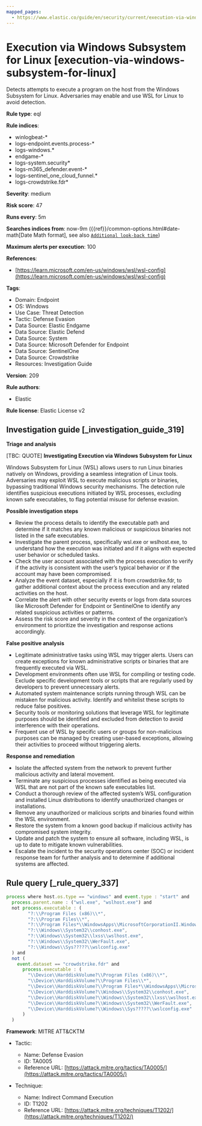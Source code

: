 ```yaml
---
mapped_pages:
  - https://www.elastic.co/guide/en/security/current/execution-via-windows-subsystem-for-linux.html
---
```


# Execution via Windows Subsystem for Linux [execution-via-windows-subsystem-for-linux]

Detects attempts to execute a program on the host from the Windows Subsystem for Linux. Adversaries may enable and use WSL for Linux to avoid detection.

**Rule type**: eql

**Rule indices**:

* winlogbeat-*
* logs-endpoint.events.process-*
* logs-windows.*
* endgame-*
* logs-system.security*
* logs-m365_defender.event-*
* logs-sentinel_one_cloud_funnel.*
* logs-crowdstrike.fdr*

**Severity**: medium

**Risk score**: 47

**Runs every**: 5m

**Searches indices from**: now-9m ({{ref}}/common-options.html#date-math[Date Math format], see also [`Additional look-back time`](docs-content://solutions/security/detect-and-alert/create-detection-rule.md#rule-schedule))

**Maximum alerts per execution**: 100

**References**:

* [https://learn.microsoft.com/en-us/windows/wsl/wsl-config](https://learn.microsoft.com/en-us/windows/wsl/wsl-config)

**Tags**:

* Domain: Endpoint
* OS: Windows
* Use Case: Threat Detection
* Tactic: Defense Evasion
* Data Source: Elastic Endgame
* Data Source: Elastic Defend
* Data Source: System
* Data Source: Microsoft Defender for Endpoint
* Data Source: SentinelOne
* Data Source: Crowdstrike
* Resources: Investigation Guide

**Version**: 209

**Rule authors**:

* Elastic

**Rule license**: Elastic License v2

## Investigation guide [_investigation_guide_319]

**Triage and analysis**

[TBC: QUOTE]
**Investigating Execution via Windows Subsystem for Linux**

Windows Subsystem for Linux (WSL) allows users to run Linux binaries natively on Windows, providing a seamless integration of Linux tools. Adversaries may exploit WSL to execute malicious scripts or binaries, bypassing traditional Windows security mechanisms. The detection rule identifies suspicious executions initiated by WSL processes, excluding known safe executables, to flag potential misuse for defense evasion.

**Possible investigation steps**

* Review the process details to identify the executable path and determine if it matches any known malicious or suspicious binaries not listed in the safe executables.
* Investigate the parent process, specifically wsl.exe or wslhost.exe, to understand how the execution was initiated and if it aligns with expected user behavior or scheduled tasks.
* Check the user account associated with the process execution to verify if the activity is consistent with the user’s typical behavior or if the account may have been compromised.
* Analyze the event dataset, especially if it is from crowdstrike.fdr, to gather additional context about the process execution and any related activities on the host.
* Correlate the alert with other security events or logs from data sources like Microsoft Defender for Endpoint or SentinelOne to identify any related suspicious activities or patterns.
* Assess the risk score and severity in the context of the organization’s environment to prioritize the investigation and response actions accordingly.

**False positive analysis**

* Legitimate administrative tasks using WSL may trigger alerts. Users can create exceptions for known administrative scripts or binaries that are frequently executed via WSL.
* Development environments often use WSL for compiling or testing code. Exclude specific development tools or scripts that are regularly used by developers to prevent unnecessary alerts.
* Automated system maintenance scripts running through WSL can be mistaken for malicious activity. Identify and whitelist these scripts to reduce false positives.
* Security tools or monitoring solutions that leverage WSL for legitimate purposes should be identified and excluded from detection to avoid interference with their operations.
* Frequent use of WSL by specific users or groups for non-malicious purposes can be managed by creating user-based exceptions, allowing their activities to proceed without triggering alerts.

**Response and remediation**

* Isolate the affected system from the network to prevent further malicious activity and lateral movement.
* Terminate any suspicious processes identified as being executed via WSL that are not part of the known safe executables list.
* Conduct a thorough review of the affected system’s WSL configuration and installed Linux distributions to identify unauthorized changes or installations.
* Remove any unauthorized or malicious scripts and binaries found within the WSL environment.
* Restore the system from a known good backup if malicious activity has compromised system integrity.
* Update and patch the system to ensure all software, including WSL, is up to date to mitigate known vulnerabilities.
* Escalate the incident to the security operations center (SOC) or incident response team for further analysis and to determine if additional systems are affected.


## Rule query [_rule_query_337]

```js
process where host.os.type == "windows" and event.type : "start" and
  process.parent.name : ("wsl.exe", "wslhost.exe") and
  not process.executable : (
        "?:\\Program Files (x86)\\*",
        "?:\\Program Files\\*",
        "?:\\Program Files*\\WindowsApps\\MicrosoftCorporationII.WindowsSubsystemForLinux_*\\wsl*.exe",
        "?:\\Windows\\System32\\conhost.exe",
        "?:\\Windows\\System32\\lxss\\wslhost.exe",
        "?:\\Windows\\System32\\WerFault.exe",
        "?:\\Windows\\Sys?????\\wslconfig.exe"
  ) and
  not (
    event.dataset == "crowdstrike.fdr" and
      process.executable : (
        "\\Device\\HarddiskVolume?\\Program Files (x86)\\*",
        "\\Device\\HarddiskVolume?\\Program Files\\*",
        "\\Device\\HarddiskVolume?\\Program Files*\\WindowsApps\\MicrosoftCorporationII.WindowsSubsystemForLinux_*\\wsl*.exe",
        "\\Device\\HarddiskVolume?\\Windows\\System32\\conhost.exe",
        "\\Device\\HarddiskVolume?\\Windows\\System32\\lxss\\wslhost.exe",
        "\\Device\\HarddiskVolume?\\Windows\\System32\\WerFault.exe",
        "\\Device\\HarddiskVolume?\\Windows\\Sys?????\\wslconfig.exe"
      )
  )
```

**Framework**: MITRE ATT&CKTM

* Tactic:

    * Name: Defense Evasion
    * ID: TA0005
    * Reference URL: [https://attack.mitre.org/tactics/TA0005/](https://attack.mitre.org/tactics/TA0005/)

* Technique:

    * Name: Indirect Command Execution
    * ID: T1202
    * Reference URL: [https://attack.mitre.org/techniques/T1202/](https://attack.mitre.org/techniques/T1202/)



